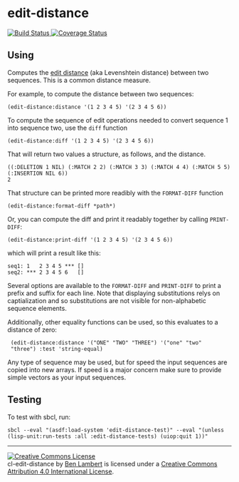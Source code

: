 edit-distance
=================
[![Build Status](https://travis-ci.org/belambert/cl-edit-distance.svg?branch=master)
](https://travis-ci.org/belambert/cl-edit-distance)
[![Coverage Status](https://coveralls.io/repos/github/belambert/cl-edit-distance/badge.svg?branch=coverage)
](https://coveralls.io/github/belambert/cl-edit-distance?branch=coverage)

Using
-----
Computes the [edit distance](https://en.wikipedia.org/wiki/Levenshtein_distance)
(aka Levenshtein distance) between two sequences. This is a common distance measure.

For example, to compute the distance between two sequences:

    (edit-distance:distance '(1 2 3 4 5) '(2 3 4 5 6))

To compute the sequence of edit operations needed to convert sequence
1 into sequence two, use the `diff` function

    (edit-distance:diff '(1 2 3 4 5) '(2 3 4 5 6))

That will return two values a structure, as follows, and the distance.

    ((:DELETION 1 NIL) (:MATCH 2 2) (:MATCH 3 3) (:MATCH 4 4) (:MATCH 5 5) (:INSERTION NIL 6))
    2

That structure can be printed more readibly with the `FORMAT-DIFF`
function

    (edit-distance:format-diff *path*)

Or, you can compute the diff and print it readably together by calling `PRINT-DIFF`:

    (edit-distance:print-diff '(1 2 3 4 5) '(2 3 4 5 6))

which will print a result like this:

    seq1: 1   2 3 4 5 *** []
    seq2: *** 2 3 4 5 6   []

Several options are available to the `FORMAT-DIFF` and `PRINT-DIFF` to
print a prefix and suffix for each line.  Note that displaying
substitutions relys on captialization and so substitutions are not
visible for non-alphabetic sequence elements.

Additionally, other equality functions can be used, so this evaluates
to a distance of zero:

     (edit-distance:distance '("ONE" "TWO" "THREE") '("one" "two"
     "three") :test 'string-equal)

Any type of sequence may be used, but for speed the input sequences
are copied into new arrays. If speed is a major concern make sure to
provide simple vectors as your input sequences.

Testing
-------
To test with sbcl, run:

    sbcl --eval "(asdf:load-system 'edit-distance-test)" --eval "(unless (lisp-unit:run-tests :all :edit-distance-tests) (uiop:quit 1))"

---
<a rel="license" href="http://creativecommons.org/licenses/by/4.0/"><img alt="Creative Commons License" style="border-width:0" src="https://i.creativecommons.org/l/by/4.0/88x31.png" /></a><br /><span xmlns:dct="http://purl.org/dc/terms/" href="http://purl.org/dc/dcmitype/Text" property="dct:title" rel="dct:type">cl-edit-distance</span> by <a xmlns:cc="http://creativecommons.org/ns#" href="https://github.com/belambert/cl-edit-distance" property="cc:attributionName" rel="cc:attributionURL">Ben Lambert</a> is licensed under a <a rel="license" href="http://creativecommons.org/licenses/by/4.0/">Creative Commons Attribution 4.0 International License</a>.
